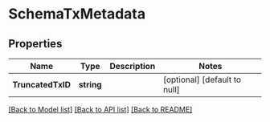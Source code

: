 # SchemaTxMetadata

## Properties
Name | Type | Description | Notes
------------ | ------------- | ------------- | -------------
**TruncatedTxID** | **string** |  | [optional] [default to null]

[[Back to Model list]](../README.md#documentation-for-models) [[Back to API list]](../README.md#documentation-for-api-endpoints) [[Back to README]](../README.md)


